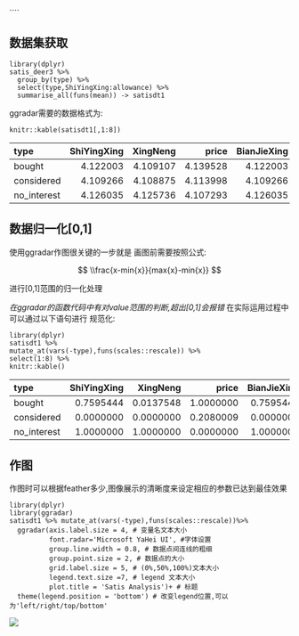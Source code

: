 \`\`\`\`

数据集获取
----------

    library(dplyr)
    satis_deer3 %>%
      group_by(type) %>%
      select(type,ShiYingXing:allowance) %>%
      summarise_all(funs(mean)) -> satisdt1

ggradar需要的数据格式为:

    knitr::kable(satisdt1[,1:8])

<table>
<thead>
<tr class="header">
<th align="left">type</th>
<th align="right">ShiYingXing</th>
<th align="right">XingNeng</th>
<th align="right">price</th>
<th align="right">BianJieXing</th>
<th align="right">ZhiLiang</th>
<th align="right">DongLi</th>
<th align="right">Size</th>
</tr>
</thead>
<tbody>
<tr class="odd">
<td align="left">bought</td>
<td align="right">4.122003</td>
<td align="right">4.109107</td>
<td align="right">4.139528</td>
<td align="right">4.122003</td>
<td align="right">4.109107</td>
<td align="right">4.139528</td>
<td align="right">4.122003</td>
</tr>
<tr class="even">
<td align="left">considered</td>
<td align="right">4.109266</td>
<td align="right">4.108875</td>
<td align="right">4.113998</td>
<td align="right">4.109266</td>
<td align="right">4.108875</td>
<td align="right">4.113998</td>
<td align="right">4.109266</td>
</tr>
<tr class="odd">
<td align="left">no_interest</td>
<td align="right">4.126035</td>
<td align="right">4.125736</td>
<td align="right">4.107293</td>
<td align="right">4.126035</td>
<td align="right">4.125736</td>
<td align="right">4.107293</td>
<td align="right">4.126035</td>
</tr>
</tbody>
</table>

数据归一化\[0,1\]
-----------------

使用ggradar作图很关键的一步就是 画图前需要按照公式:

<script type="text/javascript" src="http://cdn.mathjax.org/mathjax/latest/MathJax.js?config=default"></script>
$$ \\frac{x-min{x}}{max{x}-min{x}} $$

进行\[0,1\]范围的归一化处理

*在ggradar的函数代码中有对value范围的判断,超出\[0,1\]会报错*
在实际运用过程中可以通过以下语句进行 规范化:

    library(dplyr)
    satisdt1 %>% 
    mutate_at(vars(-type),funs(scales::rescale)) %>%
    select(1:8) %>%
    knitr::kable()

<table>
<thead>
<tr class="header">
<th align="left">type</th>
<th align="right">ShiYingXing</th>
<th align="right">XingNeng</th>
<th align="right">price</th>
<th align="right">BianJieXing</th>
<th align="right">ZhiLiang</th>
<th align="right">DongLi</th>
<th align="right">Size</th>
</tr>
</thead>
<tbody>
<tr class="odd">
<td align="left">bought</td>
<td align="right">0.7595444</td>
<td align="right">0.0137548</td>
<td align="right">1.0000000</td>
<td align="right">0.7595444</td>
<td align="right">0.0137548</td>
<td align="right">1.0000000</td>
<td align="right">0.7595444</td>
</tr>
<tr class="even">
<td align="left">considered</td>
<td align="right">0.0000000</td>
<td align="right">0.0000000</td>
<td align="right">0.2080009</td>
<td align="right">0.0000000</td>
<td align="right">0.0000000</td>
<td align="right">0.2080009</td>
<td align="right">0.0000000</td>
</tr>
<tr class="odd">
<td align="left">no_interest</td>
<td align="right">1.0000000</td>
<td align="right">1.0000000</td>
<td align="right">0.0000000</td>
<td align="right">1.0000000</td>
<td align="right">1.0000000</td>
<td align="right">0.0000000</td>
<td align="right">1.0000000</td>
</tr>
</tbody>
</table>

作图
----

作图时可以根据feather多少,图像展示的清晰度来设定相应的参数已达到最佳效果

    library(dplyr)
    library(ggradar)
    satisdt1 %>% mutate_at(vars(-type),funs(scales::rescale))%>%
      ggradar(axis.label.size = 4, # 变量名文本大小
              font.radar='Microsoft YaHei UI', #字体设置
              group.line.width = 0.8, # 数据点间连线的粗细
              group.point.size = 2, # 数据点的大小
              grid.label.size = 5, # (0%,50%,100%)文本大小 
              legend.text.size =7, # legend 文本大小
              plot.title = 'Satis Analysis')+ # 标题
      theme(legend.position = 'bottom') # 改变legend位置,可以为'left/right/top/bottom'

![](gitblog_files/figure-markdown_strict/radarmap-1.png)
